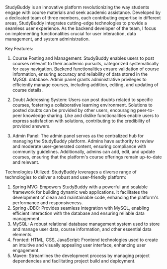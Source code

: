 StudyBuddy is an innovative platform revolutionizing the way students engage with course materials and seek academic assistance. Developed by a dedicated team of three members, each contributing expertise in different areas, StudyBuddy integrates cutting-edge technologies to provide a seamless user experience. As the backend developer of the team, I focus on implementing functionalities crucial for user interaction, data management, and system administration.

Key Features:

1. Course Posting and Management:
StudyBuddy enables users to post courses relevant to their academic pursuits, categorized systematically for easy navigation.
Backend functionalities ensure validation of course information, ensuring accuracy and reliability of data stored in the MySQL database.
Admin panel grants administrative privileges to efficiently manage courses, including addition, editing, and updating of course details.

2. Doubt Addressing System:
Users can post doubts related to specific courses, fostering a collaborative learning environment.
Solutions to posted doubts can be provided by other users, encouraging peer-to-peer knowledge sharing.
Like and dislike functionalities enable users to express satisfaction with solutions, contributing to the credibility of provided answers.

3. Admin Panel:
The admin panel serves as the centralized hub for managing the StudyBuddy platform.
Admins have authority to review and moderate user-generated content, ensuring compliance with community guidelines.
Additionally, admins can add, edit, and update courses, ensuring that the platform's course offerings remain up-to-date and relevant.

Technologies Utilized:
StudyBuddy leverages a diverse range of technologies to deliver a robust and user-friendly platform:

1. Spring MVC: Empowers StudyBuddy with a powerful and scalable framework for building dynamic web applications. It facilitates the development of clean and maintainable code, enhancing the platform's performance and responsiveness.
2. Spring JDBC: Provides seamless integration with MySQL, enabling efficient interaction with the database and ensuring reliable data management.
3. MySQL: A robust relational database management system used to store and manage user data, course information, and other essential data elements.
4. Fronted: HTML, CSS, JavaScript: Frontend technologies used to create an intuitive and visually appealing user interface, enhancing user engagement.
5. Maven: Streamlines the development process by managing project dependencies and facilitating project build and deployment.
